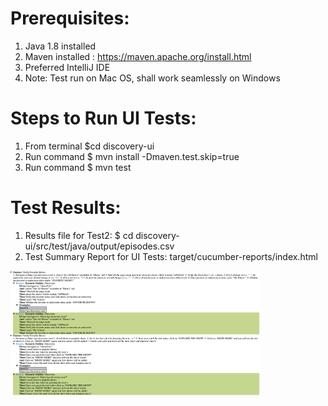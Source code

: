 # Prerequisites:
1. Java 1.8 installed
2. Maven installed : https://maven.apache.org/install.html
3. Preferred IntelliJ IDE
4. Note: Test run on Mac OS, shall work seamlessly on Windows

# Steps to Run UI Tests:
1. From terminal 
   $cd discovery-ui
2. Run command
	 $ mvn install -Dmaven.test.skip=true
3. Run command
   $ mvn test
   
# Test Results: 
1. Results file for Test2: 
   $ cd discovery-ui/src/test/java/output/episodes.csv
2. Test Summary Report for UI Tests: 
   target/cucumber-reports/index.html
   
<img src="src/test/java/output/summary.png" width = "400" height = "200">

 
